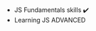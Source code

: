 - JS Fundamentals skills  ✔️
- Learning JS ADVANCED

<!---
vladinson009/vladinson009 is a ✨ special ✨ repository because its `README.md` (this file) appears on your GitHub profile.
You can click the Preview link to take a look at your changes.
--->
